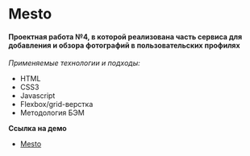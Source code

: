 # Mesto

#### Проектная работа №4, в которой реализована часть сервиса для добавления и обзора фотографий в пользовательских профилях

_Применяемые технологии и подходы:_

- HTML
- CSS3
- Javascript
- Flexbox/grid-верстка
- Методология БЭМ

**Ссылка на демо**

- [Mesto](https://stantkchnk.github.io/russian-travel/)
